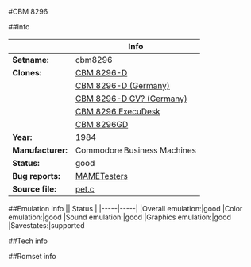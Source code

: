 #CBM 8296

##Info

||Info|
|-----|-----|
|**Setname:**|cbm8296
|**Clones:**|[CBM 8296-D](cbm8296d.md)
||[CBM 8296-D (Germany)](cbm8296d_de.md)
||[CBM 8296-D GV? (Germany)](cbm8296dgv_de.md)
||[CBM 8296 ExecuDesk](cbm8296ed.md)
||[CBM 8296GD](cbm8296gd.md)
|**Year:**|1984
|**Manufacturer:**|Commodore Business Machines
|**Status:**|good
|**Bug reports:**|[MAMETesters](http://mametesters.org/view_all_set.php?type=1&temporary=y&search=pet.c)
|**Source file:**|[pet.c](https://github.com/mamedev/mame/blob/master/src/mess/drivers/pet.c)

##Emulation info
|| Status |
|-----|-----|
|Overall emulation:|good
|Color emulation:|good
|Sound emulation:|good
|Graphics emulation:|good
|Savestates:|supported

##Tech info

##Romset info

<!--- START OF EDITED COMMENT DO NOT TOUCH TEXT ABOVE-->
